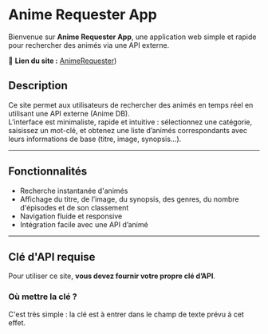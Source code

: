 # Anime Requester App

Bienvenue sur **Anime Requester App**, une application web simple et rapide pour rechercher des animés via une API externe.

🔗 **Lien du site :** [AnimeRequester](https://jaysoooooon.github.io/AnimeRequester/))

## Description

Ce site permet aux utilisateurs de rechercher des animés en temps réel en utilisant une API externe (Anime DB).  
L’interface est minimaliste, rapide et intuitive : sélectionnez une catégorie, saisissez un mot-clé, et obtenez une liste d’animés correspondants avec leurs informations de base (titre, image, synopsis...).

---

## Fonctionnalités

- Recherche instantanée d'animés
- Affichage du titre, de l’image, du synopsis, des genres, du nombre d'épisodes et de son classement
- Navigation fluide et responsive
- Intégration facile avec une API d’animé

---

## Clé d'API requise

Pour utiliser ce site, **vous devez fournir votre propre clé d’API**.

### Où mettre la clé ?

C'est très simple : la clé est à entrer dans le champ de texte prévu à cet effet.
